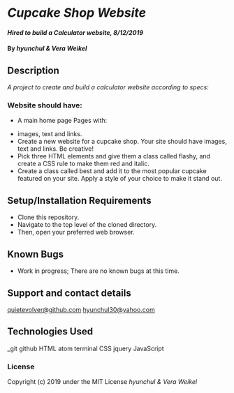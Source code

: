 # _Cupcake Shop Website_

#### _Hired to build a Calculator website, 8/12/2019_

#### By _**hyunchul & Vera Weikel**_

## Description

_A project to create and build a calculator website according to specs:_
### Website should have:

* A main home page
Pages with:
- images, text and links.
- Create a new website for a cupcake shop. Your site should have images, text and links. Be creative!
- Pick three HTML elements and give them a class called flashy, and create a CSS rule to make them red and italic.
- Create a class called best and add it to the most popular cupcake featured on your site. Apply a style of your choice to make it stand out.

## Setup/Installation Requirements

* Clone this repository.
* Navigate to the top level of the cloned directory.
* Then, open your preferred web browser.

## Known Bugs

* Work in progress; There are no known bugs at this time.

## Support and contact details

 quietevolver@github.com hyunchul30@yahoo.com

## Technologies Used

_git github  HTML atom terminal CSS jquery JavaScript

### License

Copyright (c) 2019 under the MIT License _*hyunchul &  Vera Weikel*_

